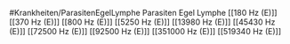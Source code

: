 #Krankheiten/ParasitenEgelLymphe
Parasiten Egel Lymphe
[[180 Hz (E)]]
[[370 Hz (E)]]
[[800 Hz (E)]]
[[5250 Hz (E)]]
[[13980 Hz (E)]]
[[45430 Hz (E)]]
[[72500 Hz (E)]]
[[92500 Hz (E)]]
[[351000 Hz (E)]]
[[519340 Hz (E)]]